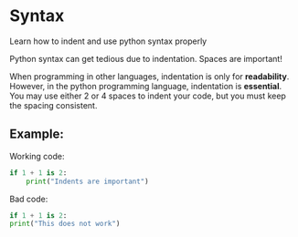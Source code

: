 # Syntax
Learn how to indent and use python syntax properly

Python syntax can get tedious due to indentation. Spaces are important!

When programming in other languages, indentation is only for **readability**. However, in the python programming language, indentation is **essential**.
You may use either 2 or 4 spaces to indent your code, but you must keep the spacing consistent.

## Example:

Working code:
```python
if 1 + 1 is 2:
    print("Indents are important")
```
Bad code:
```python
if 1 + 1 is 2:
print("This does not work")
```
